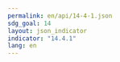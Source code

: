 ```yaml
---
permalink: en/api/14-4-1.json
sdg_goal: 14
layout: json_indicator
indicator: "14.4.1"
lang: en
---
```

